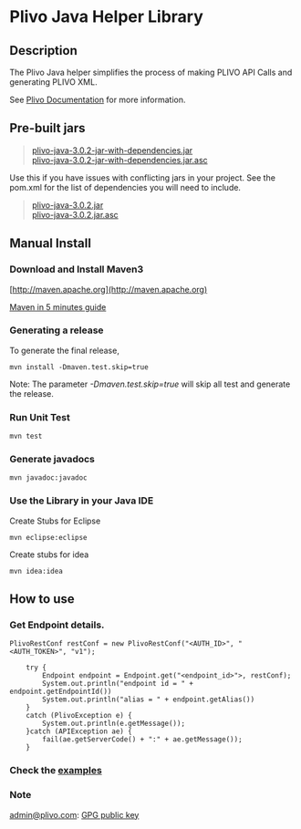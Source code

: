 Plivo Java Helper Library
=========================

Description
-----------

The Plivo Java helper simplifies the process of making PLIVO API Calls and generating PLIVO XML.

See [Plivo Documentation](http://www.plivo.com/docs/) for more information.


Pre-built jars
--------------

> [plivo-java-3.0.2-jar-with-dependencies.jar](https://s3-us-west-1.amazonaws.com/helpers.plivo.com/java/plivo-java-3.0.2-jar-with-dependencies.jar) <br/>
> [plivo-java-3.0.2-jar-with-dependencies.jar.asc](https://s3-us-west-1.amazonaws.com/helpers.plivo.com/java/plivo-java-3.0.2-jar-with-dependencies.jar.asc)

Use this if you have issues with conflicting jars in your project. See the pom.xml for the list of dependencies you will need to include.
> [plivo-java-3.0.2.jar](https://s3-us-west-1.amazonaws.com/helpers.plivo.com/java/plivo-java-3.0.2.jar) <br />
> [plivo-java-3.0.2.jar.asc](https://s3-us-west-1.amazonaws.com/helpers.plivo.com/java/plivo-java-3.0.2.jar.asc)

Manual Install
------------

### Download and Install Maven3 


[http://maven.apache.org](http://maven.apache.org)

[Maven in 5 minutes guide](http://maven.apache.org/guides/getting-started/maven-in-five-minutes.html)


### Generating a release

To generate the final release,
  
	mvn install -Dmaven.test.skip=true

Note: The parameter *-Dmaven.test.skip=true* will skip all test and generate the release.
	
### Run Unit Test

    mvn test

### Generate javadocs

    mvn javadoc:javadoc

### Use the Library in your Java IDE

Create Stubs for Eclipse

	mvn eclipse:eclipse

Create stubs for idea

	mvn idea:idea


How to use
----------

### Get Endpoint details.
	PlivoRestConf restConf = new PlivoRestConf("<AUTH_ID>", "<AUTH_TOKEN>", "v1");

		try {
            Endpoint endpoint = Endpoint.get("<endpoint_id>">, restConf);
            System.out.println("endpoint id = " + endpoint.getEndpointId())
            System.out.println("alias = " + endpoint.getAlias())
		} 
		catch (PlivoException e) {
			System.out.println(e.getMessage());
		}catch (APIException ae) {
            fail(ae.getServerCode() + ":" + ae.getMessage());
        }
 
### Check the [examples](https://github.com/plivo/plivo-examples-java)

### Note
admin@plivo.com: [GPG public key](http://pgp.mit.edu:11371/pks/lookup?op=get&search=0x9CA54418)
